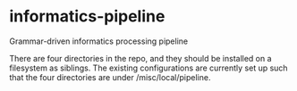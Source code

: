 # informatics-pipeline
Grammar-driven informatics processing pipeline

There are four directories in the repo, and they should be installed on a filesystem as siblings. The existing configurations are currently set up such that the four directories are under /misc/local/pipeline.
